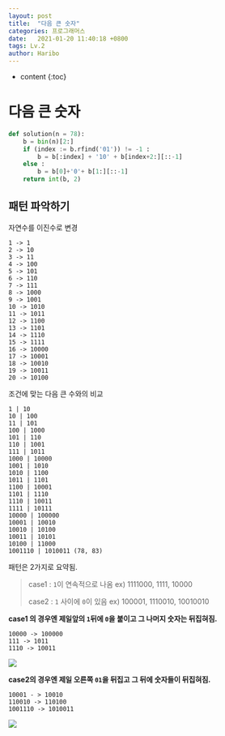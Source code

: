 ```yaml
---
layout: post
title:  "다음 큰 숫자"
categories: 프로그래머스
date:   2021-01-20 11:40:18 +0800
tags: Lv.2
author: Haribo
---
```


* content
{:toc}
# 다음 큰 숫자

```python
def solution(n = 78):
    b = bin(n)[2:]
    if (index := b.rfind('01')) != -1 :
        b = b[:index] + '10' + b[index+2:][::-1]
    else :
        b = b[0]+'0'+ b[1:][::-1]
    return int(b, 2)
```



## 패턴 파악하기

자연수를 이진수로 변경

```
1 -> 1
2 -> 10
3 -> 11
4 -> 100
5 -> 101
6 -> 110
7 -> 111
8 -> 1000
9 -> 1001
10 -> 1010
11 -> 1011
12 -> 1100
13 -> 1101
14 -> 1110
15 -> 1111
16 -> 10000
17 -> 10001
18 -> 10010
19 -> 10011
20 -> 10100
```

조건에 맞는 다음 큰 수와의 비교

```
1 | 10
10 | 100
11 | 101
100 | 1000
101 | 110
110 | 1001
111 | 1011
1000 | 10000
1001 | 1010
1010 | 1100
1011 | 1101
1100 | 10001
1101 | 1110
1110 | 10011
1111 | 10111
10000 | 100000
10001 | 10010
10010 | 10100
10011 | 10101
10100 | 11000
1001110 | 1010011 (78, 83)
```

패턴은 2가지로 요약됨.

> case1 : `1`이 연속적으로 나옴 ex) 1111000, 1111, 10000
>
> case2 : `1` 사이에 `0`이 있음 ex) 100001, 1110010, 10010010



**case1 의 경우엔 제일앞의 `1`뒤에 `0`을 붙이고 그 나머지 숫자는 뒤집혀짐.**

```
10000 -> 100000
111 -> 1011
1110 -> 10011
```

![](https://user-images.githubusercontent.com/26128046/290853910-0969609d-9c52-4943-a861-9eb0b0deee2c.gif) 

**case2의 경우엔 제일 오른쪽 `01`을 뒤집고 그 뒤에 숫자들이 뒤집혀짐.**

```
10001 - > 10010
110010 -> 110100
1001110 -> 1010011
```

![](https://user-images.githubusercontent.com/26128046/290853913-77149841-07d0-492a-ab52-b720ad3db204.gif) 
